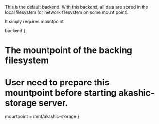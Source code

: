 This is the default backend. With this backend, all data are stored in the local filesystem
(or network filesystem on some mount point).

It simply requires mountpoint.

backend {
  # The mountpoint of the backing filesystem
  # User need to prepare this mountpoint before starting akashic-storage server.
  mountpoint = /mnt/akashic-storage
}
